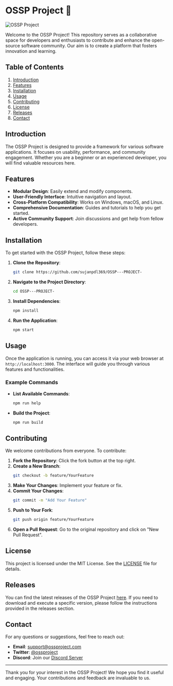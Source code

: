 # OSSP Project 🚀

![OSSP Project](https://img.shields.io/badge/OSSP_Project-v1.0.0-blue.svg)

Welcome to the OSSP Project! This repository serves as a collaborative space for developers and enthusiasts to contribute and enhance the open-source software community. Our aim is to create a platform that fosters innovation and learning.

## Table of Contents

1. [Introduction](#introduction)
2. [Features](#features)
3. [Installation](#installation)
4. [Usage](#usage)
5. [Contributing](#contributing)
6. [License](#license)
7. [Releases](#releases)
8. [Contact](#contact)

## Introduction

The OSSP Project is designed to provide a framework for various software applications. It focuses on usability, performance, and community engagement. Whether you are a beginner or an experienced developer, you will find valuable resources here.

## Features

- **Modular Design**: Easily extend and modify components.
- **User-Friendly Interface**: Intuitive navigation and layout.
- **Cross-Platform Compatibility**: Works on Windows, macOS, and Linux.
- **Comprehensive Documentation**: Guides and tutorials to help you get started.
- **Active Community Support**: Join discussions and get help from fellow developers.

## Installation

To get started with the OSSP Project, follow these steps:

1. **Clone the Repository**:
   ```bash
   git clone https://github.com/sujanpdl369/OSSP---PROJECT-
   ```

2. **Navigate to the Project Directory**:
   ```bash
   cd OSSP---PROJECT-
   ```

3. **Install Dependencies**:
   ```bash
   npm install
   ```

4. **Run the Application**:
   ```bash
   npm start
   ```

## Usage

Once the application is running, you can access it via your web browser at `http://localhost:3000`. The interface will guide you through various features and functionalities.

### Example Commands

- **List Available Commands**:
   ```bash
   npm run help
   ```

- **Build the Project**:
   ```bash
   npm run build
   ```

## Contributing

We welcome contributions from everyone. To contribute:

1. **Fork the Repository**: Click the fork button at the top right.
2. **Create a New Branch**: 
   ```bash
   git checkout -b feature/YourFeature
   ```
3. **Make Your Changes**: Implement your feature or fix.
4. **Commit Your Changes**: 
   ```bash
   git commit -m "Add Your Feature"
   ```
5. **Push to Your Fork**: 
   ```bash
   git push origin feature/YourFeature
   ```
6. **Open a Pull Request**: Go to the original repository and click on "New Pull Request".

## License

This project is licensed under the MIT License. See the [LICENSE](LICENSE) file for details.

## Releases

You can find the latest releases of the OSSP Project [here](https://github.com/sujanpdl369/OSSP---PROJECT-/releases). If you need to download and execute a specific version, please follow the instructions provided in the releases section.

## Contact

For any questions or suggestions, feel free to reach out:

- **Email**: support@ossproject.com
- **Twitter**: [@ossproject](https://twitter.com/ossproject)
- **Discord**: Join our [Discord Server](https://discord.gg/ossproject)

---

Thank you for your interest in the OSSP Project! We hope you find it useful and engaging. Your contributions and feedback are invaluable to us.